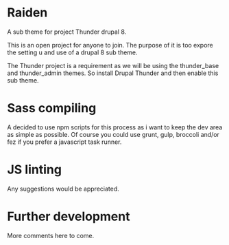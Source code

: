 # Raiden
A sub theme for project Thunder drupal 8.

This is an open project for anyone to join. The purpose of it is too expore the setting u and use of a drupal 8 sub theme.

The Thunder project is a requirement as we will be using the thunder_base and thunder_admin themes. So install Drupal Thunder and then enable this sub theme.

# Sass compiling
A decided to use npm scripts for this process as i want to keep the dev area as simple as possible. Of course you could use grunt, gulp, broccoli and/or fez if you prefer a javascript task runner.

# JS linting
Any suggestions would be appreciated.

# Further development
More comments here to come.